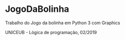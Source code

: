 # JogoDaBolinha
Trabalho do Jogo da bolinha em Python 3 com Graphics

UNICEUB - Lógica de programação, 02/2019
